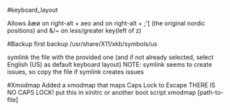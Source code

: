 #keyboard_layout

Allows åæø on right-alt + aeo and on right-alt + ;'[ (the original nordic positions)
and &/~ on less/greater key(left of z)

#Backup
first backup /usr/share/X11/xkb/symbols/us

symlink the file with the provided one (and if not already selected, select English (US) as default keyboard layout)
NOTE: symlink seems to create issues, so copy the file if symlink creates issues

#Xmodmap
Added a xmodmap that maps Caps Lock to Escape THERE IS NO CAPS LOCK!
put this in xinitrc or another boot script
xmodmap [path-to-file]
